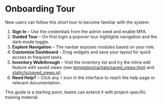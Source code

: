 # Onboarding Tour

New users can follow this short tour to become familiar with the system:

1. **Sign In** – Use the credentials from the admin seed and enable MFA.
2. **Guided Tour** – On first login a popover tour highlights navigation and the dark‑mode toggle.
3. **Explore Navigation** – The navbar exposes modules based on your role.
4. **Customize Dashboard** – Drag widgets and save your layout for quick
   access to frequent tasks.
5. **Inventory Walkthrough** – Visit the inventory list and try the
   inline edit feature with saved views (see [templates/partials/saved_views.html](../templates/partials/saved_views.html) and [static/js/saved_views.js](../static/js/saved_views.js)).
6. **Need Help?** – Click any `?` icon in the interface to reach the help
   page or relevant documentation.

This guide is a starting point; teams can extend it with project-specific
training material.
